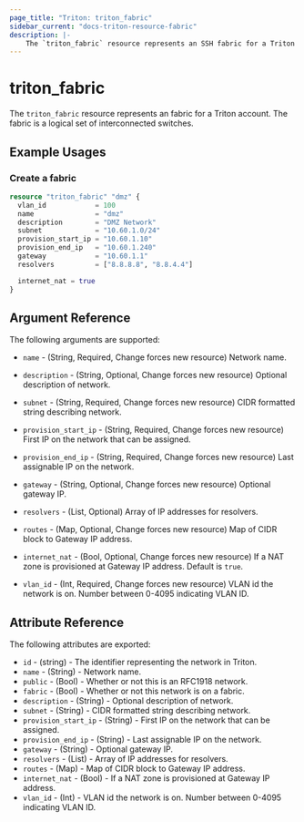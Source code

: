```yaml
---
page_title: "Triton: triton_fabric"
sidebar_current: "docs-triton-resource-fabric"
description: |-
    The `triton_fabric` resource represents an SSH fabric for a Triton account.
---
```


# triton\_fabric

The `triton_fabric` resource represents an fabric for a Triton account. The fabric is a logical set of interconnected switches.

## Example Usages

### Create a fabric

```terraform
resource "triton_fabric" "dmz" {
  vlan_id            = 100
  name               = "dmz"
  description        = "DMZ Network"
  subnet             = "10.60.1.0/24"
  provision_start_ip = "10.60.1.10"
  provision_end_ip   = "10.60.1.240"
  gateway            = "10.60.1.1"
  resolvers          = ["8.8.8.8", "8.8.4.4"]

  internet_nat = true
}
```

## Argument Reference

The following arguments are supported:

* `name` - (String, Required, Change forces new resource) Network name.

* `description` - (String, Optional, Change forces new resource) Optional description of network.

* `subnet` - (String, Required, Change forces new resource) CIDR formatted string describing network.

* `provision_start_ip` - (String, Required, Change forces new resource) First IP on the network that can be assigned.

* `provision_end_ip` - (String, Required, Change forces new resource) Last assignable IP on the network.

* `gateway` - (String, Optional, Change forces new resource) Optional gateway IP.

* `resolvers` - (List, Optional) Array of IP addresses for resolvers.

* `routes` - (Map, Optional, Change forces new resource) Map of CIDR block to Gateway IP address.

* `internet_nat` - (Bool, Optional, Change forces new resource) If a NAT zone is provisioned at Gateway IP address. Default is `true`.

* `vlan_id` - (Int, Required, Change forces new resource) VLAN id the network is on. Number between 0-4095 indicating VLAN ID.

## Attribute Reference

The following attributes are exported:

* `id` - (string) - The identifier representing the network in Triton.
* `name` - (String) - Network name.
* `public` - (Bool) - Whether or not this is an RFC1918 network.
* `fabric` - (Bool) - Whether or not this network is on a fabric.
* `description` - (String) - Optional description of network.
* `subnet` - (String) - CIDR formatted string describing network.
* `provision_start_ip` - (String) - First IP on the network that can be assigned.
* `provision_end_ip` - (String) - Last assignable IP on the network.
* `gateway` - (String) - Optional gateway IP.
* `resolvers` - (List) - Array of IP addresses for resolvers.
* `routes` - (Map) - Map of CIDR block to Gateway IP address.
* `internet_nat` - (Bool) - If a NAT zone is provisioned at Gateway IP address.
* `vlan_id` - (Int) - VLAN id the network is on. Number between 0-4095 indicating VLAN ID.
